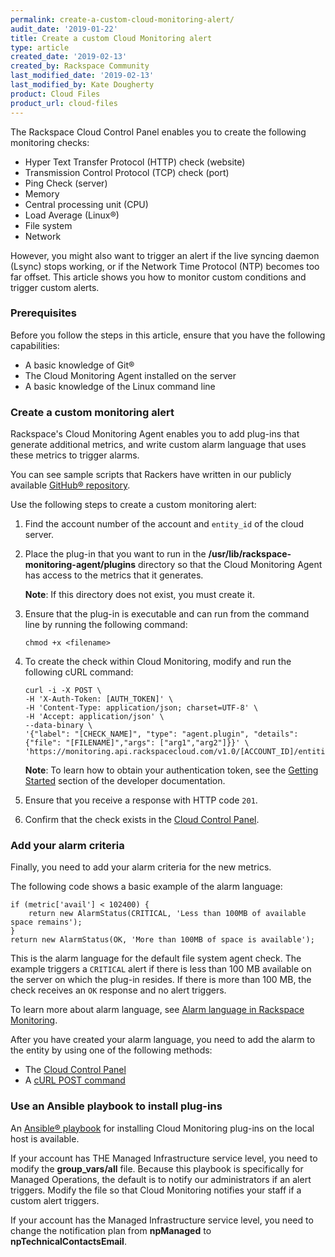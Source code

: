 ```yaml
---
permalink: create-a-custom-cloud-monitoring-alert/
audit_date: '2019-01-22'
title: Create a custom Cloud Monitoring alert
type: article
created_date: '2019-02-13'
created_by: Rackspace Community
last_modified_date: '2019-02-13'
last_modified_by: Kate Dougherty
product: Cloud Files
product_url: cloud-files
---
```


The Rackspace Cloud Control Panel enables you to create the
following monitoring checks:

- Hyper Text Transfer Protocol (HTTP) check (website)
- Transmission Control Protocol (TCP) check (port)
- Ping Check (server)
- Memory
- Central processing unit (CPU)
- Load Average (Linux&reg;)
- File system
- Network

However, you might also want to trigger an alert if the live syncing
daemon (Lsync) stops working, or if the Network Time Protocol (NTP) becomes
too far offset. This article shows you how to monitor custom conditions and
trigger custom alerts.

### Prerequisites

Before you follow the steps in this article, ensure that you have the following
capabilities:

- A basic knowledge of Git&reg;
- The Cloud Monitoring Agent installed on the server
- A basic knowledge of the Linux command line

### Create a custom monitoring alert

Rackspace's Cloud Monitoring Agent enables you to add plug-ins that generate
additional metrics, and write custom alarm language that uses these metrics to
trigger alarms.

You can see sample scripts that Rackers have written in our publicly available
[GitHub&reg;
repository](https://github.com/racker/rackspace-monitoring-agent-plugins-contrib).

Use the following steps to create a custom monitoring alert:

1. Find the account number of the account and `entity_id` of the cloud
   server.
2. Place the plug-in that you want to run in the
   **/usr/lib/rackspace-monitoring-agent/plugins** directory so that the
   Cloud Monitoring Agent has access to the metrics that it generates.

   **Note**: If this directory does not exist, you must create it.

3. Ensure that the plug-in is executable and can run from the command line by
   running the following command:

       chmod +x <filename>

4. To create the check within Cloud Monitoring, modify and run the following
   cURL command:

       curl -i -X POST \
       -H 'X-Auth-Token: [AUTH_TOKEN]' \
       -H 'Content-Type: application/json; charset=UTF-8' \
       -H 'Accept: application/json' \
       --data-binary \
       '{"label": "[CHECK_NAME]", "type": "agent.plugin", "details": {"file": "[FILENAME]","args": ["arg1","arg2"]}}' \
       'https://monitoring.api.rackspacecloud.com/v1.0/[ACCOUNT_ID]/entities/[ENTITY_ID]/checks'

   **Note**: To learn how to obtain your authentication token, see the
   [Getting Started](https://docs.rackspace.com/docs/cloud-servers/v2/getting-started/) section of the developer documentation.

5. Ensure that you receive a response with HTTP code `201`.

6. Confirm that the check exists in the [Cloud Control
   Panel](https://login.rackspace.com).

### Add your alarm criteria

Finally, you need to add your alarm criteria for the new metrics.

The following code shows a basic example of the alarm language:

    if (metric['avail'] < 102400) {
        return new AlarmStatus(CRITICAL, 'Less than 100MB of available space remains');
    }
    return new AlarmStatus(OK, 'More than 100MB of space is available');

This is the alarm language for the default file system agent check. The example
triggers a `CRITICAL` alert if there is less than 100 MB available
on the server on which the plug-in resides. If there is more than 100 MB,
the check receives an `OK` response and no alert triggers.

To learn more about alarm language, see [Alarm language in Rackspace
Monitoring](/how-to/alarm-language-in-rackspace-monitoring/).

After you have created your alarm language, you need to add the alarm to the entity
by using one of the following methods:

- The [Cloud Control Panel](/how-to/working-with-alarms/)
- A [cURL POST command](https://docs.rackspace.com/docs/rackspace-monitoring/v1/api-reference/alarms-operations/#create-an-alarm)

### Use an Ansible playbook to install plug-ins

An [Ansible&reg;
playbook](https://github.com/stevekaten/cloud-monitoring-plugin-deploy)
for installing Cloud Monitoring plug-ins on the local host is available.

If your account has THE Managed Infrastructure service level, you need to modify
the **group_vars/all** file. Because this playbook is specifically for Managed
Operations, the default is to notify our administrators if an alert triggers.
Modify the file so that Cloud Monitoring notifies your staff if a custom alert triggers.

If your account has the Managed Infrastructure service level, you need to change
the notification plan from **npManaged** to **npTechnicalContactsEmail**.
